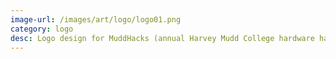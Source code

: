```yaml
---
image-url: /images/art/logo/logo01.png
category: logo
desc: Logo design for MuddHacks (annual Harvey Mudd College hardware hackathon) which took place in Fall 2018 <br><br>Used in T-shirts, posters, and official website
---
```

